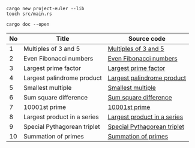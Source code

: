 ```
cargo new project-euler --lib
touch src/main.rs
```

```
cargo doc --open
```

| No | Title                      | Source code                             |
|----|----------------------------|-----------------------------------------|
| 1  | Multiples of 3 and 5       | [Multiples of 3 and 5](src/m1.rs)       |
| 2  | Even Fibonacci numbers     | [Even Fibonacci numbers](src/m2.rs)     |
| 3  | Largest prime factor       | [Largest prime factor](src/m3.rs)       |
| 4  | Largest palindrome product | [Largest palindrome product](src/m4.rs) |
| 5  | Smallest multiple          | [Smallest multiple](src/m5.rs)          |
| 6 | Sum square difference | [Sum square difference](src/m6.rs) |
| 7 | 10001st prime         | [10001st prime](src/m7.rs)         |
| 8 | Largest product in a series         | [Largest product in a series](src/m8.rs)         |
| 9 | Special Pythagorean triplet         | [Special Pythagorean triplet](src/m9.rs)         |
| 10 | Summation of primes         | [Summation of primes](src/m10.rs)         |